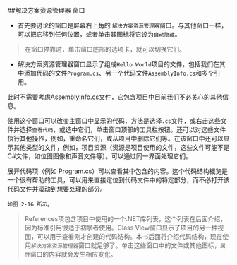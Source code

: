 ##解决方案资源管理器 窗口

* 首先要讨论的窗口是屏幕右上角的 ` 解决方案资源管理器 `窗口。与其他窗口一样，可以把它移到任何位置，或者单击其图标将它设为`自动隐藏`。

>在窗口停靠时，单击窗口底部的选项卡，就可以切换它们。

* 解决方案资源管理器窗口显示了组成` Hello World `项目的文件，包括我们在其中添加代码的文件` Program.cs `、另一个代码文件` AssemblyInfo.cs `和多个引用。

此时不需要考虑AssemblyInfo.cs文件，它包含项目中目前我们不必关心的其他信息。

使用这个窗口可以改变主窗口中显示的代码，方法是选择` .cs `文件，或右击这些文件并选择` 查看代码 `，或选中它们，单击窗口顶部的工具栏按钮。还可以对这些文件执行其他操作，例如，重命名它们，或从项目中删除它们等。在该窗口中还可以显示其他类型的文件，例如，项目资源（资源是项目使用的文件，这些文件可能不是C#文件，如位图图像和声音文件等）。可以通过同一界面处理它们。

展开代码项（例如 Program.cs）可以查看其中包含的内容。这个代码结构概览是一个很有帮助的工具，可以用来直接定位到代码文件中的特定部分，而不必打开该代码文件并滚动到想要处理的部分。

``如图 2-16 所示``。



>References项包含项目中使用的一个.NET库列表，这个列表在后面介绍，因为标准引用很适于初学者使用。Class View窗口显示了项目的另一种视图，可以用于查看刚才创建的代码结构。本书后面将介绍代码结构，现在使用` 解决方案资源管理器 `窗口就足够了。单击这些窗口中的文件或其他图标，` 属性 `窗口的内容就会发生相应变化。
